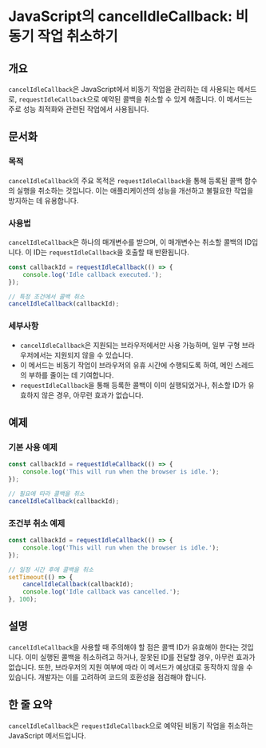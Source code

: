 <!--
Meta Description: # JavaScript의 cancelIdleCallback: 비동기 작업 취소하기 ## 개요 `cancelIdleCallback`은 JavaScript에서 비동기 작업을 관리하는 데 사용되는 메서드로, `requestIdleCallback`으로 예약된 콜백을 취소할 수...
Meta Keywords: cancelidlecallback, requestidlecallback, callbackid, 비동기, 콜백을
-->

# JavaScript의 cancelIdleCallback: 비동기 작업 취소하기

## 개요
`cancelIdleCallback`은 JavaScript에서 비동기 작업을 관리하는 데 사용되는 메서드로, `requestIdleCallback`으로 예약된 콜백을 취소할 수 있게 해줍니다. 이 메서드는 주로 성능 최적화와 관련된 작업에서 사용됩니다.

## 문서화

### 목적
`cancelIdleCallback`의 주요 목적은 `requestIdleCallback`을 통해 등록된 콜백 함수의 실행을 취소하는 것입니다. 이는 애플리케이션의 성능을 개선하고 불필요한 작업을 방지하는 데 유용합니다.

### 사용법
`cancelIdleCallback`은 하나의 매개변수를 받으며, 이 매개변수는 취소할 콜백의 ID입니다. 이 ID는 `requestIdleCallback`을 호출할 때 반환됩니다.

```javascript
const callbackId = requestIdleCallback(() => {
    console.log('Idle callback executed.');
});

// 특정 조건에서 콜백 취소
cancelIdleCallback(callbackId);
```

### 세부사항
- `cancelIdleCallback`은 지원되는 브라우저에서만 사용 가능하며, 일부 구형 브라우저에서는 지원되지 않을 수 있습니다.
- 이 메서드는 비동기 작업이 브라우저의 유휴 시간에 수행되도록 하여, 메인 스레드의 부하를 줄이는 데 기여합니다.
- `requestIdleCallback`을 통해 등록한 콜백이 이미 실행되었거나, 취소할 ID가 유효하지 않은 경우, 아무런 효과가 없습니다.

## 예제

### 기본 사용 예제
```javascript
const callbackId = requestIdleCallback(() => {
    console.log('This will run when the browser is idle.');
});

// 필요에 따라 콜백을 취소
cancelIdleCallback(callbackId);
```

### 조건부 취소 예제
```javascript
const callbackId = requestIdleCallback(() => {
    console.log('This will run when the browser is idle.');
});

// 일정 시간 후에 콜백을 취소
setTimeout(() => {
    cancelIdleCallback(callbackId);
    console.log('Idle callback was cancelled.');
}, 100);
```

## 설명
`cancelIdleCallback`을 사용할 때 주의해야 할 점은 콜백 ID가 유효해야 한다는 것입니다. 이미 실행된 콜백을 취소하려고 하거나, 잘못된 ID를 전달할 경우, 아무런 효과가 없습니다. 또한, 브라우저의 지원 여부에 따라 이 메서드가 예상대로 동작하지 않을 수 있습니다. 개발자는 이를 고려하여 코드의 호환성을 점검해야 합니다.

## 한 줄 요약
`cancelIdleCallback`은 `requestIdleCallback`으로 예약된 비동기 작업을 취소하는 JavaScript 메서드입니다.